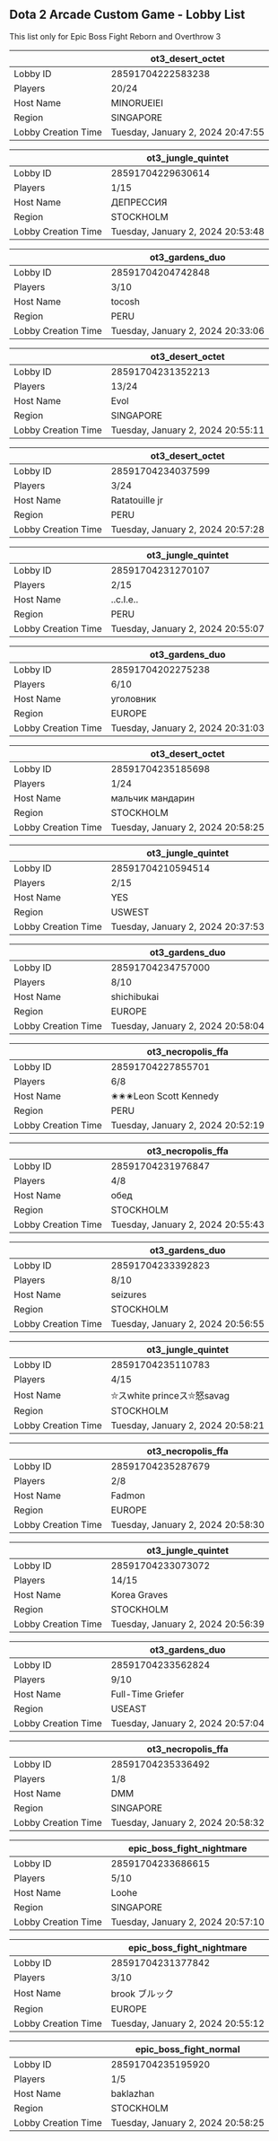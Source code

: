 ## Dota 2 Arcade Custom Game - Lobby List

This list only for Epic Boss Fight Reborn and Overthrow 3

|  | ot3_desert_octet |
| ------ | ------ |
| Lobby ID | 28591704222583238 |
| Players | 20/24 |
| Host Name | MINORUEIEI |
| Region | SINGAPORE |
| Lobby Creation Time | Tuesday, January 2, 2024 20:47:55 |


|  | ot3_jungle_quintet |
| ------ | ------ |
| Lobby ID | 28591704229630614 |
| Players | 1/15 |
| Host Name | ДЕПРЕССИЯ |
| Region | STOCKHOLM |
| Lobby Creation Time | Tuesday, January 2, 2024 20:53:48 |


|  | ot3_gardens_duo |
| ------ | ------ |
| Lobby ID | 28591704204742848 |
| Players | 3/10 |
| Host Name | tocosh |
| Region | PERU |
| Lobby Creation Time | Tuesday, January 2, 2024 20:33:06 |


|  | ot3_desert_octet |
| ------ | ------ |
| Lobby ID | 28591704231352213 |
| Players | 13/24 |
| Host Name | Evol |
| Region | SINGAPORE |
| Lobby Creation Time | Tuesday, January 2, 2024 20:55:11 |


|  | ot3_desert_octet |
| ------ | ------ |
| Lobby ID | 28591704234037599 |
| Players | 3/24 |
| Host Name | Ratatouille jr |
| Region | PERU |
| Lobby Creation Time | Tuesday, January 2, 2024 20:57:28 |


|  | ot3_jungle_quintet |
| ------ | ------ |
| Lobby ID | 28591704231270107 |
| Players | 2/15 |
| Host Name | ..c.I.e.. |
| Region | PERU |
| Lobby Creation Time | Tuesday, January 2, 2024 20:55:07 |


|  | ot3_gardens_duo |
| ------ | ------ |
| Lobby ID | 28591704202275238 |
| Players | 6/10 |
| Host Name | уголовник |
| Region | EUROPE |
| Lobby Creation Time | Tuesday, January 2, 2024 20:31:03 |


|  | ot3_desert_octet |
| ------ | ------ |
| Lobby ID | 28591704235185698 |
| Players | 1/24 |
| Host Name | мальчик мандарин |
| Region | STOCKHOLM |
| Lobby Creation Time | Tuesday, January 2, 2024 20:58:25 |


|  | ot3_jungle_quintet |
| ------ | ------ |
| Lobby ID | 28591704210594514 |
| Players | 2/15 |
| Host Name | YES |
| Region | USWEST |
| Lobby Creation Time | Tuesday, January 2, 2024 20:37:53 |


|  | ot3_gardens_duo |
| ------ | ------ |
| Lobby ID | 28591704234757000 |
| Players | 8/10 |
| Host Name | shichibukai |
| Region | EUROPE |
| Lobby Creation Time | Tuesday, January 2, 2024 20:58:04 |


|  | ot3_necropolis_ffa |
| ------ | ------ |
| Lobby ID | 28591704227855701 |
| Players | 6/8 |
| Host Name | ✬✬✬Leon Scott Kennedy |
| Region | PERU |
| Lobby Creation Time | Tuesday, January 2, 2024 20:52:19 |


|  | ot3_necropolis_ffa |
| ------ | ------ |
| Lobby ID | 28591704231976847 |
| Players | 4/8 |
| Host Name | обед |
| Region | STOCKHOLM |
| Lobby Creation Time | Tuesday, January 2, 2024 20:55:43 |


|  | ot3_gardens_duo |
| ------ | ------ |
| Lobby ID | 28591704233392823 |
| Players | 8/10 |
| Host Name | seizures |
| Region | STOCKHOLM |
| Lobby Creation Time | Tuesday, January 2, 2024 20:56:55 |


|  | ot3_jungle_quintet |
| ------ | ------ |
| Lobby ID | 28591704235110783 |
| Players | 4/15 |
| Host Name | ⛥スwhite princeス⛥怒savag |
| Region | STOCKHOLM |
| Lobby Creation Time | Tuesday, January 2, 2024 20:58:21 |


|  | ot3_necropolis_ffa |
| ------ | ------ |
| Lobby ID | 28591704235287679 |
| Players | 2/8 |
| Host Name | Fadmon |
| Region | EUROPE |
| Lobby Creation Time | Tuesday, January 2, 2024 20:58:30 |


|  | ot3_jungle_quintet |
| ------ | ------ |
| Lobby ID | 28591704233073072 |
| Players | 14/15 |
| Host Name | Korea Graves |
| Region | STOCKHOLM |
| Lobby Creation Time | Tuesday, January 2, 2024 20:56:39 |


|  | ot3_gardens_duo |
| ------ | ------ |
| Lobby ID | 28591704233562824 |
| Players | 9/10 |
| Host Name | Full-Time Griefer |
| Region | USEAST |
| Lobby Creation Time | Tuesday, January 2, 2024 20:57:04 |


|  | ot3_necropolis_ffa |
| ------ | ------ |
| Lobby ID | 28591704235336492 |
| Players | 1/8 |
| Host Name | DMM |
| Region | SINGAPORE |
| Lobby Creation Time | Tuesday, January 2, 2024 20:58:32 |


|  | epic_boss_fight_nightmare |
| ------ | ------ |
| Lobby ID | 28591704233686615 |
| Players | 5/10 |
| Host Name | Loohe |
| Region | SINGAPORE |
| Lobby Creation Time | Tuesday, January 2, 2024 20:57:10 |


|  | epic_boss_fight_nightmare |
| ------ | ------ |
| Lobby ID | 28591704231377842 |
| Players | 3/10 |
| Host Name | brook ブルック |
| Region | EUROPE |
| Lobby Creation Time | Tuesday, January 2, 2024 20:55:12 |


|  | epic_boss_fight_normal |
| ------ | ------ |
| Lobby ID | 28591704235195920 |
| Players | 1/5 |
| Host Name | baklazhan |
| Region | STOCKHOLM |
| Lobby Creation Time | Tuesday, January 2, 2024 20:58:25 |


